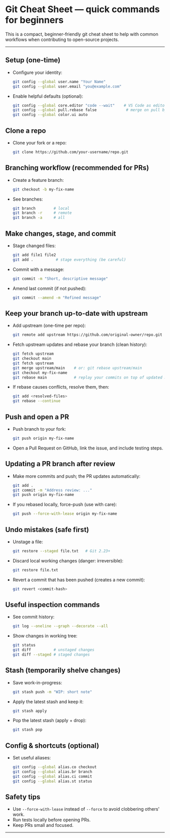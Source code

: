 
# Git Cheat Sheet — quick commands for beginners

This is a compact, beginner-friendly git cheat sheet to help with common workflows when contributing to open-source projects.

---

## Setup (one-time)

- Configure your identity:
  ```bash
  git config --global user.name "Your Name"
  git config --global user.email "you@example.com"
  ```
- Enable helpful defaults (optional):
  ```bash
  git config --global core.editor "code --wait"    # VS Code as editor
  git config --global pull.rebase false             # merge on pull by default
  git config --global color.ui auto
  ```

## Clone a repo

- Clone your fork or a repo:
  ```bash
  git clone https://github.com/your-username/repo.git
  ```

## Branching workflow (recommended for PRs)

- Create a feature branch:
  ```bash
  git checkout -b my-fix-name
  ```
- See branches:
  ```bash
  git branch        # local
  git branch -r     # remote
  git branch -a     # all
  ```

## Make changes, stage, and commit

- Stage changed files:
  ```bash
  git add file1 file2
  git add .          # stage everything (be careful)
  ```
- Commit with a message:
  ```bash
  git commit -m "Short, descriptive message"
  ```
- Amend last commit (if not pushed):
  ```bash
  git commit --amend -m "Refined message"
  ```

## Keep your branch up-to-date with upstream

- Add upstream (one-time per repo):
  ```bash
  git remote add upstream https://github.com/original-owner/repo.git
  ```
- Fetch upstream updates and rebase your branch (clean history):
  ```bash
  git fetch upstream
  git checkout main
  git fetch upstream
  git merge upstream/main    # or: git rebase upstream/main
  git checkout my-fix-name
  git rebase main            # replay your commits on top of updated main
  ```
- If rebase causes conflicts, resolve them, then:
  ```bash
  git add <resolved-files>
  git rebase --continue
  ```

## Push and open a PR

- Push branch to your fork:
  ```bash
  git push origin my-fix-name
  ```
- Open a Pull Request on GitHub, link the issue, and include testing steps.

## Updating a PR branch after review

- Make more commits and push; the PR updates automatically:
  ```bash
  git add .
  git commit -m "Address review: ..."
  git push origin my-fix-name
  ```
- If you rebased locally, force-push (use with care):
  ```bash
  git push --force-with-lease origin my-fix-name
  ```

## Undo mistakes (safe first)

- Unstage a file:
  ```bash
  git restore --staged file.txt   # Git 2.23+
  ```
- Discard local working changes (danger: irreversible):
  ```bash
  git restore file.txt
  ```
- Revert a commit that has been pushed (creates a new commit):
  ```bash
  git revert <commit-hash>
  ```

## Useful inspection commands

- See commit history:
  ```bash
  git log --oneline --graph --decorate --all
  ```
- Show changes in working tree:
  ```bash
  git status
  git diff          # unstaged changes
  git diff --staged # staged changes
  ```

## Stash (temporarily shelve changes)

- Save work-in-progress:
  ```bash
  git stash push -m "WIP: short note"
  ```
- Apply the latest stash and keep it:
  ```bash
  git stash apply
  ```
- Pop the latest stash (apply + drop):
  ```bash
  git stash pop
  ```

## Config & shortcuts (optional)

- Set useful aliases:
  ```bash
  git config --global alias.co checkout
  git config --global alias.br branch
  git config --global alias.ci commit
  git config --global alias.st status
  ```

## Safety tips

- Use `--force-with-lease` instead of `--force` to avoid clobbering others' work.  
- Run tests locally before opening PRs.  
- Keep PRs small and focused.

---


